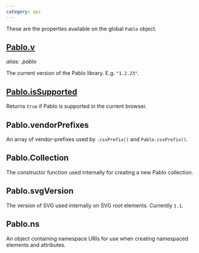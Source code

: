 ```yaml
---
category: api
---
```


These are the properties available on the global `Pablo` object.

## [Pablo.v](/api/v/)
_alias: .pablo_

The current version of the Pablo library. E.g. `"1.2.23"`.

## [Pablo.isSupported](/api/isSupported/)

Returns `true` if Pablo is supported in the current browser.


<!-- TODO: add sub-pages -->

## Pablo.vendorPrefixes

An array of vendor-prefixes used by `.cssPrefix()` and `Pablo.cssPrefix()`.

## Pablo.Collection

The constructor function used internally for creating a new Pablo collection.

## Pablo.svgVersion

The version of SVG used internally on SVG root elements. Currently `1.1`.

## Pablo.ns

An object containing namespace URIs for use when creating namespaced elements and attributes.
